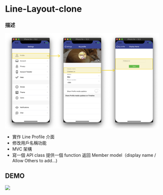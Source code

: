 # Line-Layout-clone

### 描述

![](https://raw.githubusercontent.com/chelsealin88/line-layoutchallenge/master/%E8%9E%A2%E5%B9%95%E5%BF%AB%E7%85%A7%202019-06-27%20%E4%B8%8A%E5%8D%8811.09.38.png)

* 實作 Line Profile 介面
* 修改用戶名稱功能
* MVC 架構
* 寫一個 API class 提供一個 function 返回 Member model（display name / Allow Others to add...)

## DEMO

![](https://github.com/henryxlu/Line-Layout-clone/blob/master/Line%20Layout.gif?raw=true)
